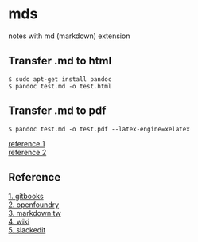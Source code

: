 # mds
notes with md (markdown) extension

## Transfer .md to html
```
$ sudo apt-get install pandoc
$ pandoc test.md -o test.html
```
## Transfer .md to pdf
```
$ pandoc test.md -o test.pdf --latex-engine=xelatex  
```
[reference 1](http://kkpradeeban.blogspot.tw/2014/04/installing-latexpdflatex-on-ubuntu.html)  
[reference 2](http://yenlung-blog.logdown.com/posts/313346-pandoc-epub-pdf)

## Reference
[1. gitbooks](https://kingofamani.gitbooks.io/git-teach/content/chapter_6_gitbook/markdown.html)  
[2. openfoundry](https://www.openfoundry.org/tw/resourcecatalog/Program-Development/Markup-Languages/markdown)  
[3. markdown.tw](http://markdown.tw/)  
[4. wiki](https://zh.wikipedia.org/wiki/Markdown)  
[5. slackedit](https://stackedit.io/editor)  
